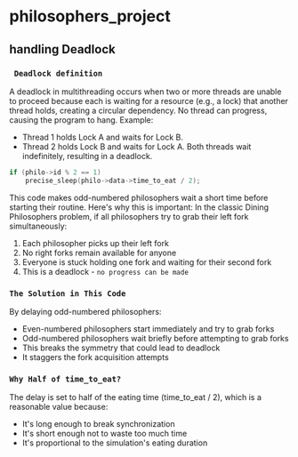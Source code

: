 # philosophers_project


## handling Deadlock
### ``` Deadlock definition```
A deadlock in multithreading occurs when two or more threads are unable to proceed because each is waiting for a resource (e.g., a lock) that another thread holds, creating a circular dependency. No thread can progress, causing the program to hang.
Example:
- Thread 1 holds Lock A and waits for Lock B.
- Thread 2 holds Lock B and waits for Lock A. Both threads wait indefinitely, resulting in a deadlock.
```C
if (philo->id % 2 == 1)
    precise_sleep(philo->data->time_to_eat / 2);
```
This code makes odd-numbered philosophers wait a short time before starting their routine. Here's why this is important:
In the classic Dining Philosophers problem, if all philosophers try to grab their left fork simultaneously:
1. Each philosopher picks up their left fork
2. No right forks remain available for anyone
3. Everyone is stuck holding one fork and waiting for their second fork
4. This is a deadlock - ```no progress can be made```

### ```The Solution in This Code```
By delaying odd-numbered philosophers:
- Even-numbered philosophers start immediately and try to grab forks
- Odd-numbered philosophers wait briefly before attempting to grab forks
- This breaks the symmetry that could lead to deadlock
- It staggers the fork acquisition attempts
### ```Why Half of time_to_eat?```
The delay is set to half of the eating time (time_to_eat / 2), which is a reasonable value because:
- It's long enough to break synchronization
- It's short enough not to waste too much time
- It's proportional to the simulation's eating duration